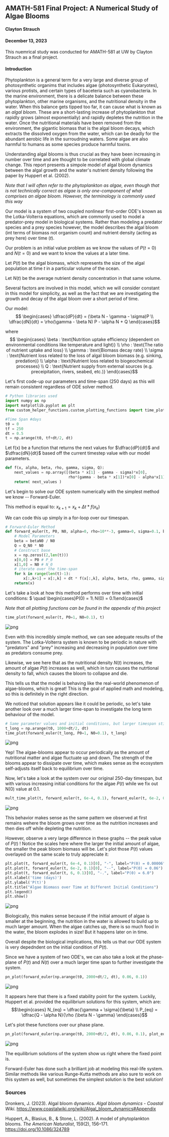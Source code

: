 ## AMATH-581 Final Project: A Numerical Study of Algae Blooms

#### Clayton Strauch  
#### December 13, 2023

This nuemrical study was conducted for AMATH-581 at UW by Clayton Strauch as a final project.

#### Introduction
Phytoplankton is a general term for a very large and diverse group of photosynthetic organims that includes algae (photosynthetic Eukaryotes), various protists, and certain types of baceteria such as cyanobacteria. In the marine environment, there is a delicate balance between these phytoplankton, other marine organisms, and the nutritional density in the water. When this balance gets tipped too far, it can cause what is known as an *algal bloom*. These are a short-lasting increase of phytoplankton that rapidly grows (almost exponentially) and rapidly depletes the nutrition in the water. Once the nutritional materials have been removed from the environment, the gigantic biomass that is the algal bloom decays, which extracts the dissolved oxygen from the water, which can be deadly for the abundant aerobic life in the surroudning waters. Some algae are also harmful to humans as some species produce harmful toxins.

Understanding algal blooms is thus crucial as they have been increasing in number over time and are thought to be correlated with global climate change. This report presents a simpole model of algal bloom dynamics between the algal growth and the water's nutrient density following the paper by Huppert et al. (2002). 

*Note that I will often refer to the phytoplankton as algae, even though that is not technically correct as algae is only one-component of what comprises an algae bloom. However, the terminology is commonly used this way*

Our model is a system of two coupled nonlinear first-order ODE's known as the Lotka-Volterra equations, which are commonly used to model a predator-prey model in biological systems. Rather than modeling a predator species and a prey species however, the model describes the algal bloom (int terms of biomass not organism count) and nutrient density (acting as prey here) over time $(t)$.

Our problem is an initial value problem as we know the values of $P(t=0)$ and $N(t=0)$ and we want to know the values at a later time.

Let $P(t)$ be the algal biomass, which represents the size of the algal population at time $t$ in a particular volume of the ocean.

Let $N(t)$ be the average nutrient density concentration in that same volume.

Several factors are involved in this model, which we will consider constant in this model for simplicity, as well as the fact that we are investigating the growth and decay of the algal bloom over a short period of time.

Our model: 
$$ \begin{cases} \dfrac{dP}{dt} = (\beta N - \gamma - \sigma)P \\ 
\dfrac{dN}{dt} = \rho(\gamma - \beta N) P - \alpha N + Q \end{cases}$$

where 
$$ \begin{cases} 
\beta : \text{Nutrition uptake efficiency (dependent on environmental conditions like temperature and light)} \\
\rho : \text{The ratio of nutrient uptake and loss} \\
\gamma : \text{Biomass decay rate} \\
\sigma : \text{Nutrient loss related to the loss of algal bloom biomass (e.g. sinking, predation)} \\
\alpha : \text{Nutrient loss related to biogeochemical processes} \\
Q     : \text{Nutrient supply from external sources (e.g. preceipitation, rivers, seabed, etc.)}
\end{cases}$$

Let's first code-up our parameters and time-span (250 days) as this will remain consistent regardless of ODE solver method.


```python
# Python libraries used
import numpy as np
import matplotlib.pyplot as plt
from custom_helper_functions.custom_plotting_functions import time_plot, two_scales, mult_time_plot, pn_plot
```


```python
#Time Span #days
t0 = 0
tf = 250
dt = 0.5
t = np.arange(t0, tf+dt/2, dt)
```

Let f(x) be a function that returns the next values for $\dfrac{dP}{dt}$ and $\dfrac{dN}{dt}$ based off the current timestep value with our model parameters.


```python
def f(x, alpha, beta, rho, gamma, sigma, Q):
    next_values = np.array([(beta * x[1] - gamma - sigma)*x[0],
                            rho*(gamma - beta * x[1])*x[0] - alpha*x[1] + Q])
    return( next_values )
```

Let's begin to solve our ODE system numerically with the simplest method we know -- Forward-Euler. 

This method is equal to: $x_{k+1} = x_k + \Delta t * f(x_k)$

We can code this up simply in a for-loop over our timespan.


```python
# Forward-Euler Method
def forward_euler(t, P0, N0, alpha=0, rho=10**-3, gamma=0, sigma=0.1, betaN0 = 0.1, Q_N0 = 7.5e-3):
    # Model Parameters
    beta = betaN0 / N0
    Q = Q_N0 * N0
    # Construct base
    x = np.zeros((2,len(t)))
    x[0,0] = P0 # P_0
    x[1,0] = N0 # N_0
    # iterate over the time-span
    for k in range(len(t)-1):
        x[:,k+1] = x[:,k] + dt * f(x[:,k], alpha, beta, rho, gamma, sigma, Q)
    return(x)
```

Let's take a look at how this method performs over time with initial conditions: $ \quad \begin{cases}P(0) = 1\\
N(0) = 0.1\end{cases}$

*Note that all plotting functions can be found in the appendix of this project*


```python
time_plot(forward_euler(t, P0=1, N0=0.1), t)
```


    
![png](algae_blooms_model_files/algae_blooms_model_11_0.png)
    


Even with this incredibly simple method, we can see adequate results of the system. The Lotka-Volterra system is known to be periodic in nature with "predators" and "prey" increasing and decreasing in population over time as predators consume prey.

Likewise, we see here that as the nutritional density $N(t)$ increases, the amount of algae $P(t)$ increases as well, which in turn causes the nutrtional density to fall, which causes the bloom to collapse and die.

This tells us that the model is behaving like the real-world phenomenon of algae-blooms, which is great! This is the goal of applied math and modeling, so this is definitely in the right direction.

We noticed that solution appears like it could be periodic, so let's take another look over a much larger time-span to investigate the long term behaviour of the model.


```python
# Same parameter values and initial conditions, but larger timespan still at half day intervals
t_long = np.arange(t0, 1000+dt/2, dt)
time_plot(forward_euler(t_long, P0=1, N0=0.1), t_long)
```


    
![png](algae_blooms_model_files/algae_blooms_model_13_0.png)
    


Yep! The algae-blooms appear to occur periodically as the amount of nutritional matter and algae fluctuate up and down. The strength of the blooms appear to dissipate over time, which makes sense as the ecosystem self-adjusts itself back to equilibrium over time.

Now, let's take a look at the system over our original 250-day timespan, but with various increasing initial conditions for the algae $P(t)$ while we fix out N(0) value at 0.1.


```python
mult_time_plot(t, forward_euler(t, 6e-4, 0.1), forward_euler(t, 6e-2, 0.1), forward_euler(t, 6, 0.1))
```


    
![png](algae_blooms_model_files/algae_blooms_model_16_0.png)
    


This behavior makes sense as the same pattern we observed at first remains wehere the bloom grows over time as the nutrition increases and then dies off while depleting the nutrition. 

However, observe a very large difference in these graphs -- the peak value of $P(t)$ ! Notice the scales here where the larger the initial amount of algae, the smaller the peak bloom biomass will be. Let's plot those $P(t)$ values overlayed on the same scale to truly appreciate it:


```python
plt.plot(t, forward_euler(t, 6e-4, 0.1)[0], "-", label="P(0) = 0.00006")
plt.plot(t, forward_euler(t, 6e-2, 0.1)[0], "--", label="P(0) = 0.06")
plt.plot(t, forward_euler(t, 6, 0.1)[0], "-.", label="P(0) = 6.0")
plt.xlabel('time (days)')
plt.ylabel('P(t)')
plt.title("Algae Biomass over Time at Different Initial Conditions")
plt.legend()
plt.show()
```


    
![png](algae_blooms_model_files/algae_blooms_model_18_0.png)
    


Biologically, this makes sense because if the initial amount of algae is smaller at the beginning, the nutrition in the water is allowed to build up to much larger amount. When the algae catches up, there is so much food in the water, the bloom explodes in size! But it happens later on in time.

Overall despite the biological implications, this tells us that our ODE system is very depedndent on the initial condition of $P(t)$.

Since we have a system of two ODE's, we can also take a look at the phase-plane of $P(t)$ and $N(t)$ over a much larger time span to further investigate the system.


```python
pn_plot(forward_euler(np.arange(t0, 2000+dt/2, dt), 0.06, 0.1))
```


    
![png](algae_blooms_model_files/algae_blooms_model_22_0.png)
    


It appears here that there is a fixed stability point for the system.
Luckily, Huppert et al. provided the equilibrium solutions for this system, which are: 
$$\begin{cases}
N_{eq} = \dfrac{\gamma + \sigma}{\beta} \\
P_{eq} = \dfrac{Q - \alpha N}{\rho (\beta N - \gamma} \end{cases}$$

Let's plot these functions over our phase plane.


```python
pn_plot(forward_euler(np.arange(t0, 2000+dt/2, dt), 0.06, 0.1), plot_eq=True)
```


    
![png](algae_blooms_model_files/algae_blooms_model_24_0.png)
    


The equilibrium solutions of the system show us right where the fixed point is.

Forward-Euler has done such a brilliant job at modeling this real-life system. Similar methods like various Runge-Kutta methods are also sure to work on this system as well, but sometimes the simplest solution is the best solution!

### Sources

Dronkers, J. (2023). Algal bloom dynamics. *Algal bloom dynamics - Coastal Wiki*. https://www.coastalwiki.org/wiki/Algal_bloom_dynamics#Appendix 

Huppert, A., Blasius, B., &amp; Stone, L. (2002). A model of phytoplankton blooms. *The American Naturalist*, 159(2), 156–171. https://doi.org/10.1086/324789 
